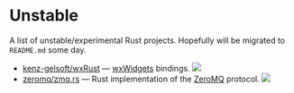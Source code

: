 # Unstable

A list of unstable/experimental Rust projects. Hopefully will be migrated to `README.md` some day.

* [kenz-gelsoft/wxRust](https://github.com/kenz-gelsoft/wxRust) — [wxWidgets](http://www.wxwidgets.org/) bindings. [<img src="https://travis-ci.org/kenz-gelsoft/wxRust.png?branch=master">](https://travis-ci.org/kenz-gelsoft/wxRust)
* [zeromq/zmq.rs](https://github.com/zeromq/zmq.rs) — Rust implementation of the [ZeroMQ](http://zeromq.org/) protocol. [<img src="https://travis-ci.org/zeromq/zmq.rs.png?branch=master">](https://travis-ci.org/zeromq/zmq.rs)
